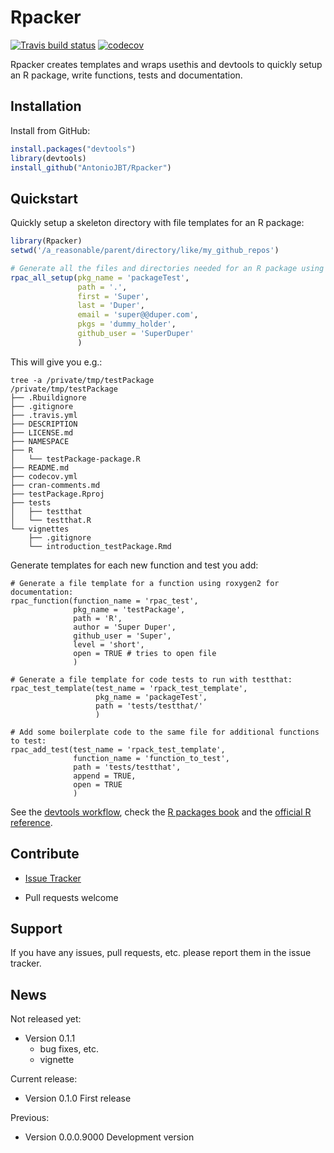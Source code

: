 
# Rpacker

[![Travis build status](https://travis-ci.org/AntonioJBT/Rpacker.svg?branch=master)](https://travis-ci.org/AntonioJBT/Rpacker)
[![codecov](https://codecov.io/gh/AntonioJBT/Rpacker/branch/master/graph/badge.svg)](https://codecov.io/gh/AntonioJBT/Rpacker)

Rpacker creates templates and wraps usethis and devtools to quickly setup an R package, write functions, tests and documentation.

## Installation

<!---
You can install the released version of Rpacker from [CRAN](https://CRAN.R-project.org) with:

``` r
install.packages("Rpacker")
```
--->

Install from GitHub:
``` r
install.packages("devtools")
library(devtools)
install_github("AntonioJBT/Rpacker")
```


## Quickstart

Quickly setup a skeleton directory with file templates for an R package:

``` r
library(Rpacker)
setwd('/a_reasonable/parent/directory/like/my_github_repos')

# Generate all the files and directories needed for an R package using the devtools workflow:
rpac_all_setup(pkg_name = 'packageTest',
               path = '.',
               first = 'Super',
               last = 'Duper',
               email = 'super@@duper.com',
               pkgs = 'dummy_holder',
               github_user = 'SuperDuper'
               )
```

This will give you e.g.:
```
tree -a /private/tmp/testPackage
/private/tmp/testPackage
├── .Rbuildignore
├── .gitignore
├── .travis.yml
├── DESCRIPTION
├── LICENSE.md
├── NAMESPACE
├── R
│   └── testPackage-package.R
├── README.md
├── codecov.yml
├── cran-comments.md
├── testPackage.Rproj
├── tests
│   ├── testthat
│   └── testthat.R
└── vignettes
    ├── .gitignore
    └── introduction_testPackage.Rmd
```

Generate templates for each new function and test you add:
```
# Generate a file template for a function using roxygen2 for documentation:
rpac_function(function_name = 'rpac_test',
              pkg_name = 'testPackage',
              path = 'R',
              author = 'Super Duper',
              github_user = 'Super',
              level = 'short',
              open = TRUE # tries to open file
              )

# Generate a file template for code tests to run with testthat:
rpac_test_template(test_name = 'rpack_test_template',
                   pkg_name = 'packageTest',
                   path = 'tests/testthat/'
                   )

# Add some boilerplate code to the same file for additional functions to test:
rpac_add_test(test_name = 'rpack_test_template',
              function_name = 'function_to_test',
              path = 'tests/testthat',
              append = TRUE,
              open = TRUE
              )
```

See the [devtools workflow](https://devtools.r-lib.org/), check the [R packages book](http://r-pkgs.had.co.nz/) and the [official R reference](https://cran.r-project.org/doc/manuals/r-release/R-exts.html).

## Contribute

- [Issue Tracker](https://github.com/AntonioJBT/Rpacker/issues)

- Pull requests welcome


Support
-------

If you have any issues, pull requests, etc. please report them in the issue tracker.

## News

Not released yet:

- Version 0.1.1
  + bug fixes, etc.
  + vignette

Current release:

- Version 0.1.0
  First release

Previous:

- Version 0.0.0.9000
  Development version


